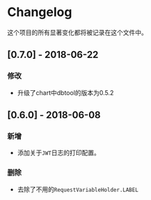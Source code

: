 # Changelog

这个项目的所有显著变化都将被记录在这个文件中。

## [0.7.0] - 2018-06-22

### 修改

- 升级了chart中dbtool的版本为0.5.2

## [0.6.0] - 2018-06-08

### 新增

- 添加关于`JWT`日志的打印配置。

### 删除
- 去除了不用的`RequestVariableHolder.LABEL`
